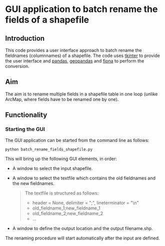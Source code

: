 # GUI application to batch rename the fields of a shapefile

## Introduction

This code provides a user interface approach to batch rename the fieldnames (columnnames) of a shapefile. The code uses [tkinter](https://wiki.python.org/moin/TkInter) to provide the user interface and [pandas](https://pypi.python.org/pypi/pandas), [geopandas](https://pypi.python.org/pypi/geopandas) and [fiona](https://pypi.python.org/pypi/Fiona) to perform the conversion.



## Aim

The aim is to rename multiple fields in a shapefile table in one loop (unlike ArcMap, where fields have to be renamed one by one).



## Functionality

### Starting the GUI

The GUI application can be started from the command line as follows:

```python
python batch_rename_fields_shapefile.py
```

This will bring up the following GUI elements, in order:

* A window to select the input shapefile.

* A window to select the textfile which contains the old fieldnames and the new fieldnames.

  > The textfile is structured as follows:
  >
  > - header = None, delimiter = ";", lineterminator = "\n"
  > - old_fieldname_1;new_fieldname_1
  > - old_fieldname_2;new_fieldname_2
  > - ...

* A window to define the output location and the output filename.shp.

The renaming procedure will start automatically after the input are defined.